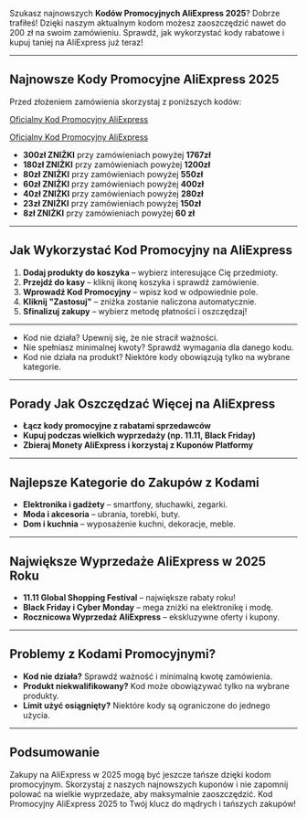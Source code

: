 Szukasz najnowszych **Kodów Promocyjnych AliExpress 2025**? Dobrze trafiłeś! Dzięki naszym aktualnym kodom możesz zaoszczędzić nawet do 200 zł na swoim zamówieniu. Sprawdź, jak wykorzystać kody rabatowe i kupuj taniej na AliExpress już teraz!

---

## Najnowsze Kody Promocyjne AliExpress 2025

Przed złożeniem zamówienia skorzystaj z poniższych kodów:

[Oficjalny Kod Promocyjny AliExpress](https://fas.st/VMzE90)

[Oficjalny Kod Promocyjny AliExpress](https://fas.st/VMzE90)

- **300zł ZNIŻKI** przy zamówieniach powyżej **1767zł**
- **180zł ZNIŻKI** przy zamówieniach powyżej **1200zł**
- **80zł ZNIŻKI** przy zamówieniach powyżej **550zł**
- **60zł ZNIŻKI** przy zamówieniach powyżej **400zł**
- **40zł ZNIŻKI** przy zamówieniach powyżej **280zł**
- **23zł ZNIŻKI** przy zamówieniach powyżej **150zł**
- **8zł ZNIŻKI** przy zamówieniach powyżej **60 zł**

---

## Jak Wykorzystać Kod Promocyjny na AliExpress

1. **Dodaj produkty do koszyka** – wybierz interesujące Cię przedmioty.
2. **Przejdź do kasy** – kliknij ikonę koszyka i sprawdź zamówienie.
3. **Wprowadź Kod Promocyjny** – wpisz kod w odpowiednie pole.
4. **Kliknij "Zastosuj"** – zniżka zostanie naliczona automatycznie.
5. **Sfinalizuj zakupy** – wybierz metodę płatności i oszczędzaj!

---

- Kod nie działa? Upewnij się, że nie stracił ważności.
- Nie spełniasz minimalnej kwoty? Sprawdź wymagania dla danego kodu.
- Kod nie działa na produkt? Niektóre kody obowiązują tylko na wybrane kategorie.

---

## Porady Jak Oszczędzać Więcej na AliExpress

- **Łącz kody promocyjne z rabatami sprzedawców**
- **Kupuj podczas wielkich wyprzedaży (np. 11.11, Black Friday)**
- **Zbieraj Monety AliExpress i korzystaj z Kuponów Platformy**

---

## Najlepsze Kategorie do Zakupów z Kodami

- **Elektronika i gadżety** – smartfony, słuchawki, zegarki.
- **Moda i akcesoria** – ubrania, torebki, buty.
- **Dom i kuchnia** – wyposażenie kuchni, dekoracje, meble.

---

## Największe Wyprzedaże AliExpress w 2025 Roku

- **11.11 Global Shopping Festival** – największe rabaty roku!
- **Black Friday i Cyber Monday** – mega zniżki na elektronikę i modę.
- **Rocznicowa Wyprzedaż AliExpress** – ekskluzywne oferty i kupony.

---

## Problemy z Kodami Promocyjnymi?

- **Kod nie działa?** Sprawdź ważność i minimalną kwotę zamówienia.
- **Produkt niekwalifikowany?** Kod może obowiązywać tylko na wybrane produkty.
- **Limit użyć osiągnięty?** Niektóre kody są ograniczone do jednego użycia.

---

## Podsumowanie

Zakupy na AliExpress w 2025 mogą być jeszcze tańsze dzięki kodom promocyjnym. Skorzystaj z naszych najnowszych kuponów i nie zapomnij polować na wielkie wyprzedaże, aby maksymalnie zaoszczędzić. Kod Promocyjny AliExpress 2025 to Twój klucz do mądrych i tańszych zakupów!
